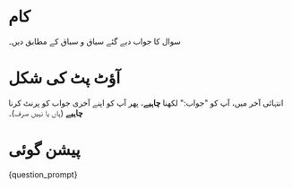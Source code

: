 # کام
سوال کا جواب دیے گئے سیاق و سباق کے مطابق دیں۔

# آؤٹ پٹ کی شکل
انتہائی آخر میں، آپ کو "جواب:" لکھنا **چاہیے**، پھر آپ کو اپنے آخری جواب کو پرنٹ کرنا **چاہیے** (ہاں یا نہیں صرف)۔

# پیشن گوئی
{question_prompt}